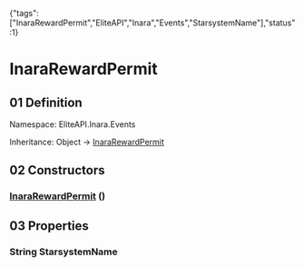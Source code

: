 {"tags":["InaraRewardPermit","EliteAPI","Inara","Events","StarsystemName"],"status":1}

# InaraRewardPermit

## 01 Definition

Namespace: <span class='code'>EliteAPI.Inara.Events</span>

Inheritance: <span class='code'>Object</span> → <span class='code'>[InaraRewardPermit](../../../EliteAPI/Inara/Events/InaraRewardPermit.html)</span>

## 02 Constructors

### <span class='code'>[InaraRewardPermit](../../../EliteAPI/Inara/Events/InaraRewardPermit.html)</span> ()

## 03 Properties

### <span class='code'>String</span> StarsystemName

